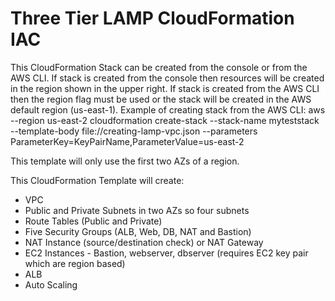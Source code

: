 # Three Tier LAMP CloudFormation IAC

This CloudFormation Stack can be created from the console or from the AWS CLI.
If stack is created from the console then resources will be created in the region shown in the upper right.
If stack is created from the AWS CLI then the region flag must be used or the stack will be created in the AWS default region (us-east-1).
Example of creating stack from the AWS CLI:
aws --region us-east-2 cloudformation create-stack --stack-name myteststack --template-body file://creating-lamp-vpc.json --parameters ParameterKey=KeyPairName,ParameterValue=us-east-2

This template will only use the first two AZs of a region.

This CloudFormation Template will create:
- VPC
- Public and Private Subnets in two AZs so four subnets
- Route Tables (Public and Private)
- Five Security Groups (ALB, Web, DB, NAT and Bastion)
- NAT Instance (source/destination check) or NAT Gateway
- EC2 Instances - Bastion, webserver, dbserver (requires EC2 key pair which are region based)
- ALB
- Auto Scaling
